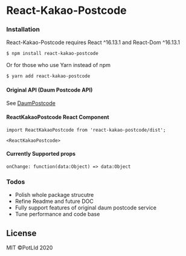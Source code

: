 # React-Kakao-Postcode

### Installation

React-Kakao-Postcode requires React ^16.13.1 and React-Dom ^16.13.1

```sh
$ npm install react-kakao-postcode
```

Or for those who use Yarn instead of npm

```sh
$ yarn add react-kakao-postcode
```

#### Original API (Daum Postcode API)

See [DaumPostcode](http://postcode.map.daum.net/guide#usage)

#### ReactKakaoPostcode React Component

```
import ReactKakaoPostcode from 'react-kakao-postcode/dist';
```

```
<ReactKakaoPostcode>
```

#### Currently Supported props

```
onChange: function(data:Object) => data:Object
```

### Todos

 - Polish whole package strucutre
 - Refine Readme and future DOC
 - Fully support features of original daum postcode service
 - Tune performance and code base

License
----

MIT ©PotLId 2020